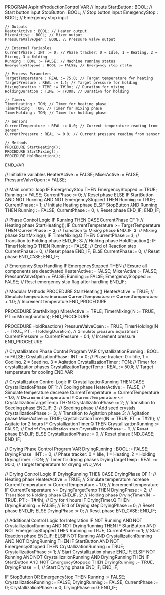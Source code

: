 PROGRAM AspirinProductionControl
VAR
    // Inputs
    StartButton : BOOL; // Start button input
    StopButton : BOOL;  // Stop button input
    EmergencyStop : BOOL; // Emergency stop input

    // Outputs
    HeaterActive : BOOL; // Heater output
    MixerActive : BOOL; // Mixer output
    PressureValveOpen : BOOL; // Pressure valve output

    // Internal Variables
    CurrentPhase : INT := 0; // Phase tracker: 0 = Idle, 1 = Heating, 2 = Mixing, 3 = Holding
    Running : BOOL := FALSE; // Machine running status
    EmergencyStopped : BOOL := FALSE; // Emergency stop status

    // Process Parameters
    TargetTemperature : REAL := 75.0; // Target temperature for heating
    TargetPressure : REAL := 1.5; // Target pressure for holding
    MixingDuration : TIME := T#10m; // Duration for mixing
    HoldingDuration : TIME := T#30m; // Duration for holding

    // Timers
    TimerHeating : TON; // Timer for heating phase
    TimerMixing : TON; // Timer for mixing phase
    TimerHolding : TON; // Timer for holding phase

    // Sensors
    CurrentTemperature : REAL := 0.0; // Current temperature reading from sensor
    CurrentPressure : REAL := 0.0; // Current pressure reading from sensor

    // Methods
    PROCEDURE StartHeating();
    PROCEDURE StartMixing();
    PROCEDURE HoldReaction();
END_VAR

// Initialize variables
HeaterActive := FALSE;
MixerActive := FALSE;
PressureValveOpen := FALSE;

// Main control loop
IF EmergencyStop THEN
    EmergencyStopped := TRUE;
    Running := FALSE;
    CurrentPhase := 0; // Reset phase
ELSE
    IF StartButton AND NOT Running AND NOT EmergencyStopped THEN
        Running := TRUE;
        CurrentPhase := 1; // Initiate Heating phase
    ELSIF StopButton AND Running THEN
        Running := FALSE;
        CurrentPhase := 0; // Reset phase
    END_IF;
END_IF;

// Phase Control Logic
IF Running THEN
    CASE CurrentPhase OF
        1: // Heating phase
            StartHeating();
            IF CurrentTemperature >= TargetTemperature THEN
                CurrentPhase := 2; // Transition to Mixing phase
            END_IF;
        2: // Mixing phase
            StartMixing();
            IF TimerMixing.Q THEN
                CurrentPhase := 3; // Transition to Holding phase
            END_IF;
        3: // Holding phase
            HoldReaction();
            IF TimerHolding.Q THEN
                Running := FALSE; // End of Reaction step
                CurrentPhase := 0; // Reset phase
            END_IF;
        ELSE
            CurrentPhase := 0; // Reset phase
    END_CASE;
END_IF;

// Emergency Stop Handling
IF EmergencyStopped THEN
    // Ensure all components are deactivated
    HeaterActive := FALSE;
    MixerActive := FALSE;
    PressureValveOpen := FALSE;
    Running := FALSE;
    EmergencyStopped := FALSE; // Reset emergency stop flag after handling
END_IF;

// Modular Methods
PROCEDURE StartHeating()
    HeaterActive := TRUE;
    // Simulate temperature increase
    CurrentTemperature := CurrentTemperature + 1.0; // Increment temperature
END_PROCEDURE

PROCEDURE StartMixing()
    MixerActive := TRUE;
    TimerMixing(IN := TRUE, PT := MixingDuration);
END_PROCEDURE

PROCEDURE HoldReaction()
    PressureValveOpen := TRUE;
    TimerHolding(IN := TRUE, PT := HoldingDuration);
    // Simulate pressure adjustment
    CurrentPressure := CurrentPressure + 0.1; // Increment pressure
END_PROCEDURE

// Crystallization Phase Control Program
VAR
    CrystallizationRunning : BOOL := FALSE;
    CrystallizationPhase : INT := 0; // Phase tracker: 0 = Idle, 1 = Cooling, 2 = Seeding, 3 = Agitation
    CrystallizationTimer : TON; // Timer for crystallization phases
    CrystallizationTargetTemp : REAL := 50.0; // Target temperature for cooling
END_VAR

// Crystallization Control Logic
IF CrystallizationRunning THEN
    CASE CrystallizationPhase OF
        1: // Cooling phase
            HeaterActive := FALSE;
            // Simulate temperature decrease
            CurrentTemperature := CurrentTemperature - 1.0; // Decrement temperature
            IF CurrentTemperature <= CrystallizationTargetTemp THEN
                CrystallizationPhase := 2; // Transition to Seeding phase
            END_IF;
        2: // Seeding phase
            // Add seed crystals
            CrystallizationPhase := 3; // Transition to Agitation phase
        3: // Agitation phase
            MixerActive := TRUE;
            CrystallizationTimer(IN := TRUE, PT := T#2h); // Agitate for 2 hours
            IF CrystallizationTimer.Q THEN
                CrystallizationRunning := FALSE; // End of Crystallization step
                CrystallizationPhase := 0; // Reset phase
            END_IF;
        ELSE
            CrystallizationPhase := 0; // Reset phase
    END_CASE;
END_IF;

// Drying Phase Control Program
VAR
    DryingRunning : BOOL := FALSE;
    DryingPhase : INT := 0; // Phase tracker: 0 = Idle, 1 = Heating, 2 = Holding
    DryingTimer : TON; // Timer for drying phases
    DryingTargetTemp : REAL := 90.0; // Target temperature for drying
END_VAR

// Drying Control Logic
IF DryingRunning THEN
    CASE DryingPhase OF
        1: // Heating phase
            HeaterActive := TRUE;
            // Simulate temperature increase
            CurrentTemperature := CurrentTemperature + 1.0; // Increment temperature
            IF CurrentTemperature >= DryingTargetTemp THEN
                DryingPhase := 2; // Transition to Holding phase
            END_IF;
        2: // Holding phase
            DryingTimer(IN := TRUE, PT := T#4h); // Dry for 4 hours
            IF DryingTimer.Q THEN
                DryingRunning := FALSE; // End of Drying step
                DryingPhase := 0; // Reset phase
            END_IF;
        ELSE
            DryingPhase := 0; // Reset phase
    END_CASE;
END_IF;

// Additional Control Logic for Integration
IF NOT Running AND NOT CrystallizationRunning AND NOT DryingRunning THEN
    IF StartButton AND NOT EmergencyStopped THEN
        Running := TRUE;
        CurrentPhase := 1; // Start Reaction phase
    END_IF;
ELSIF NOT Running AND CrystallizationRunning AND NOT DryingRunning THEN
    IF StartButton AND NOT EmergencyStopped THEN
        CrystallizationRunning := TRUE;
        CrystallizationPhase := 1; // Start Crystallization phase
    END_IF;
ELSIF NOT Running AND NOT CrystallizationRunning AND DryingRunning THEN
    IF StartButton AND NOT EmergencyStopped THEN
        DryingRunning := TRUE;
        DryingPhase := 1; // Start Drying phase
    END_IF;
END_IF;

IF StopButton OR EmergencyStop THEN
    Running := FALSE;
    CrystallizationRunning := FALSE;
    DryingRunning := FALSE;
    CurrentPhase := 0;
    CrystallizationPhase := 0;
    DryingPhase := 0;
END_IF;



